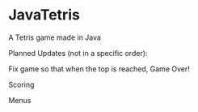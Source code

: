 # JavaTetris
A Tetris game made in Java

Planned Updates (not in a specific order):

Fix game so that when the top is reached, Game Over!

Scoring

Menus
